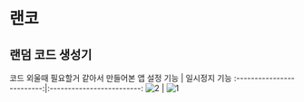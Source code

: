# 랜코
## 랜덤 코드 생성기
코드 외울때 필요할거 같아서 만들어본 앱
설정 기능             |  일시정지 기능
:-------------------------:|:-------------------------:
![2](https://user-images.githubusercontent.com/48204767/140637527-6fe1299e-730f-43de-ba3f-78f0057516de.gif)  |  ![1](https://user-images.githubusercontent.com/48204767/140637531-7b7c32f3-75d6-46a1-b4b6-2e8696a6ffeb.gif)
